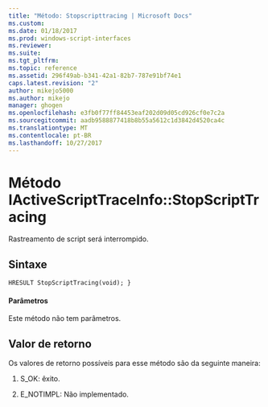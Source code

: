 ```yaml
---
title: "Método: Stopscripttracing | Microsoft Docs"
ms.custom: 
ms.date: 01/18/2017
ms.prod: windows-script-interfaces
ms.reviewer: 
ms.suite: 
ms.tgt_pltfrm: 
ms.topic: reference
ms.assetid: 296f49ab-b341-42a1-82b7-787e91bf74e1
caps.latest.revision: "2"
author: mikejo5000
ms.author: mikejo
manager: ghogen
ms.openlocfilehash: e3fb0f77ff84453eaf202d09d05cd926cf0e7c2a
ms.sourcegitcommit: aadb9588877418b8b55a5612c1d3842d4520ca4c
ms.translationtype: MT
ms.contentlocale: pt-BR
ms.lasthandoff: 10/27/2017
---
```

# <a name="iactivescripttraceinfostopscripttracing-method"></a>Método IActiveScriptTraceInfo::StopScriptTracing
Rastreamento de script será interrompido.  
  
## <a name="syntax"></a>Sintaxe  
  
```  
HRESULT StopScriptTracing(void); }  
```  
  
#### <a name="parameters"></a>Parâmetros  
 Este método não tem parâmetros.  
  
## <a name="return-value"></a>Valor de retorno  
 Os valores de retorno possíveis para esse método são da seguinte maneira:  
  
1.  S_OK: êxito.  
  
2.  E_NOTIMPL: Não implementado.